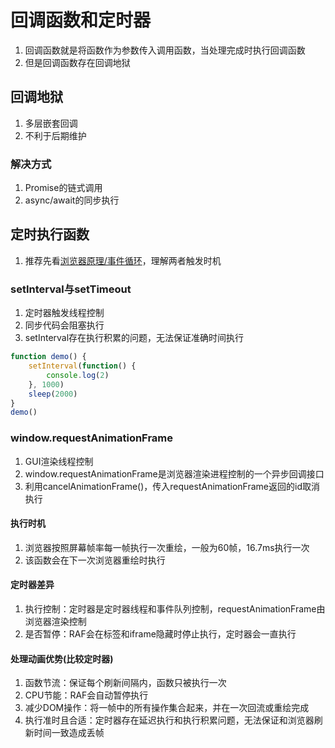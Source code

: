 ﻿# 回调函数和定时器
1. 回调函数就是将函数作为参数传入调用函数，当处理完成时执行回调函数
2. 但是回调函数存在回调地狱

## 回调地狱

1. 多层嵌套回调
2. 不利于后期维护

### 解决方式

1. Promise的链式调用
2. async/await的同步执行

## 定时执行函数

1. 推荐先看[浏览器原理/事件循环](../../浏览器原理/04-事件循环.md)，理解两者触发时机

### setInterval与setTimeout

1. 定时器触发线程控制
2. 同步代码会阻塞执行
3. setInterval存在执行积累的问题，无法保证准确时间执行

```js
function demo() {
    setInterval(function() {
        console.log(2)
    }, 1000)
    sleep(2000)
}
demo()
```

### window.requestAnimationFrame

1. GUI渲染线程控制
2. window.requestAnimationFrame是浏览器渲染进程控制的一个异步回调接口
3. 利用cancelAnimationFrame()，传入requestAnimationFrame返回的id取消执行

#### 执行时机

1. 浏览器按照屏幕帧率每一帧执行一次重绘，一般为60帧，16.7ms执行一次
2. 该函数会在下一次浏览器重绘时执行

#### 定时器差异

1. 执行控制：定时器是定时器线程和事件队列控制，requestAnimationFrame由浏览器渲染控制
2. 是否暂停：RAF会在标签和iframe隐藏时停止执行，定时器会一直执行

#### 处理动画优势(比较定时器)

1. 函数节流：保证每个刷新间隔内，函数只被执行一次
2. CPU节能：RAF会自动暂停执行
3. 减少DOM操作：将一帧中的所有操作集合起来，并在一次回流或重绘完成
4. 执行准时且合适：定时器存在延迟执行和执行积累问题，无法保证和浏览器刷新时间一致造成丢帧
